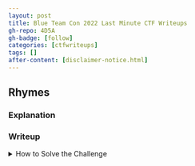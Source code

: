 ```yaml
---
layout: post
title: Blue Team Con 2022 Last Minute CTF Writeups
gh-repo: 4D5A
gh-badge: [follow]
categories: [ctfwriteups]
tags: []
after-content: [disclaimer-notice.html]
---
```


## Rhymes

### Explanation



### Writeup
<details>
  <summary>How to Solve the Challenge</summary>

1. Browse to http://18.205.188.77/challenges.

2. Click Rhymes.

3. Click Rhymes.pdf to download the document.

4. Open Rhymes.pdf in a PDF reader.

5. Use your cursor to highlight the redacted content located at the bottom of page 4 (under section 30).

6. Copy the redacted text.

7. Paste the content into the Flag field in http://18.205.188.77/challenges#Rhymes-14. The flag is BTC{AND-now-YOU-know-MULTIPLE-languages}

8. Click Submit.

</details>